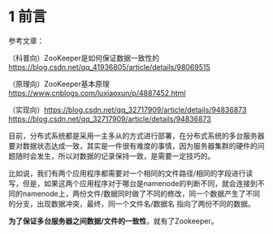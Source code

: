 # 1 前言
参考文章：

（科普向）ZooKeeper是如何保证数据一致性的    https://blog.csdn.net/qq_41936805/article/details/98069515

（原理向）ZooKeeper基本原理   https://www.cnblogs.com/luxiaoxun/p/4887452.html


（实现向）https://blog.csdn.net/qq_32717909/article/details/94836873     https://blog.csdn.net/qq_32717909/article/details/94836873


目前，分布式系统都是采用一主多从的方式进行部署，在分布式系统的多台服务器要对数据状态达成一致，其实是一件很有难度的事情，因为服务器集群的硬件的问题随时会发生，所以对数据的记录保持一致，是需要一定技巧的。

比如说，我们有两个应用程序都需要对一个相同的文件路径/相同的字段进行读写，但是，如果这两个应用程序对于哪台是namenode的判断不同，就会连接到不同的namenode上，两份文件/数据同时做了不同的修改，同一个数据产生了不同的分支，出现数据冲突，最终，同一个文件名/数据名 指向了两份不同的数据。

**为了保证多台服务器之间数据/文件的一致性**，就有了Zookeeper。

